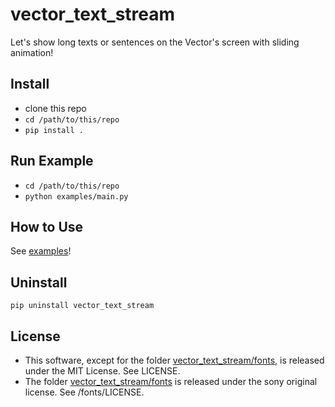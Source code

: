 # vector_text_stream
Let's show long texts or sentences on the Vector's screen with sliding animation!

## Install
- clone this repo
- `cd /path/to/this/repo`
- `pip install .`

## Run Example
- `cd /path/to/this/repo`
- `python examples/main.py`

## How to Use
See [examples](https://github.com/ryosakagami/vector_text_stream/tree/master/examples)!

## Uninstall
`pip uninstall vector_text_stream`

## License
- This software, except for the folder [vector_text_stream/fonts](https://github.com/ryosakagami/vector_text_stream/tree/master/vector_text_stream/fonts), is released under the MIT License. See LICENSE.
- The folder [vector_text_stream/fonts](https://github.com/ryosakagami/vector_text_stream/tree/master/vector_text_stream/fonts) is released under the sony original license. See /fonts/LICENSE.